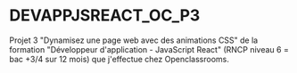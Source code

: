 # DEVAPPJSREACT_OC_P3
Projet 3 "Dynamisez une page web avec des animations CSS" de la formation "Développeur d'application - JavaScript React" (RNCP niveau 6 = bac +3/4 sur 12 mois) que j'effectue chez Openclassrooms.
